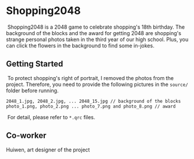 # Shopping2048

​	Shopping2048 is a 2048 game to celebrate shopping's 18th birthday. The background of the blocks and the award for getting 2048 are shopping's strange personal photos taken in the third year of our high school. Plus, you can click the flowers in the background to find some in-jokes.

## Getting Started

​	To protect shopping's right of portrait, I removed the photos from the project. Therefore, you need to provide the following pictures in the `source/` folder before running.

```
2048_1.jpg, 2048_2.jpg, ... 2048_15.jpg // background of the blocks
photo_1.png, photo_2.png ... photo_7.png and photo_8.png // award
```

​	For detail, please refer to `*.qrc` files.

## Co-worker

Huiwen, art designer of the project
